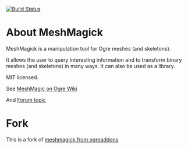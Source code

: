 [![Build Status](https://travis-ci.com/blakharaz/meshmagick.svg?branch=master)](https://travis-ci.org/blakharaz/meshmagick)

# About MeshMagick
MeshMagick is a manipulation tool for Ogre meshes (and skeletons).

It allows the user to query interesting information and to transform binary meshes (and skeletons) in many ways. It can also be used as a library. 

MIT licensed.

See [MeshMagic on Ogre Wiki](http://www.ogre3d.org/tikiwiki/tiki-index.php?page=MeshMagick)

And [Forum topic](http://www.ogre3d.org/forums/viewtopic.php?f=5&t=32352&p=225217#p225217)

# Fork
This is a fork of [meshmagick from ogreaddons](https://bitbucket.org/ogreaddons/meshmagick)
